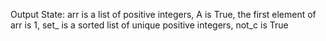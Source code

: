 Output State: arr is a list of positive integers, A is True, the first element of arr is 1, set_ is a sorted list of unique positive integers, not_c is True